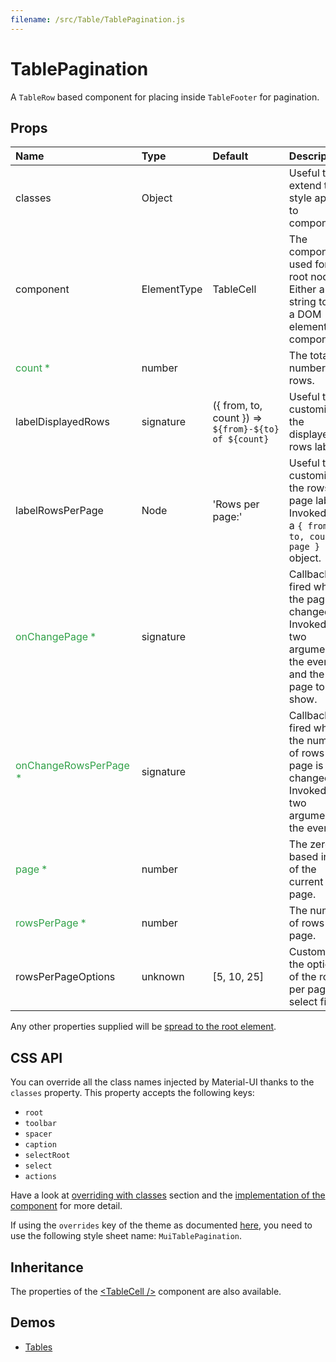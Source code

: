 ```yaml
---
filename: /src/Table/TablePagination.js
---
```


<!--- This documentation is automatically generated, do not try to edit it. -->

# TablePagination

A `TableRow` based component for placing inside `TableFooter` for pagination.

## Props

| Name | Type | Default | Description |
|:-----|:-----|:--------|:------------|
| classes | Object |  | Useful to extend the style applied to components. |
| component | ElementType | TableCell | The component used for the root node. Either a string to use a DOM element or a component. |
| <span style="color: #31a148">count *</span> | number |  | The total number of rows. |
| labelDisplayedRows | signature | ({ from, to, count }) => `${from}-${to} of ${count}` | Useful to customize the displayed rows label. |
| labelRowsPerPage | Node | 'Rows per page:' | Useful to customize the rows per page label. Invoked with a `{ from, to, count, page }` object. |
| <span style="color: #31a148">onChangePage *</span> | signature |  | Callback fired when the page is changed. Invoked with two arguments: the event and the page to show. |
| <span style="color: #31a148">onChangeRowsPerPage *</span> | signature |  | Callback fired when the number of rows per page is changed. Invoked with two arguments: the event. |
| <span style="color: #31a148">page *</span> | number |  | The zero-based index of the current page. |
| <span style="color: #31a148">rowsPerPage *</span> | number |  | The number of rows per page. |
| rowsPerPageOptions | unknown | [5, 10, 25] | Customizes the options of the rows per page select field. |

Any other properties supplied will be [spread to the root element](/customization/api#spread).

## CSS API

You can override all the class names injected by Material-UI thanks to the `classes` property.
This property accepts the following keys:
- `root`
- `toolbar`
- `spacer`
- `caption`
- `selectRoot`
- `select`
- `actions`

Have a look at [overriding with classes](/customization/overrides#overriding-with-classes) section
and the [implementation of the component](https://github.com/callemall/material-ui/tree/v1-beta/src/Table/TablePagination.js)
for more detail.

If using the `overrides` key of the theme as documented
[here](/customization/themes#customizing-all-instances-of-a-component-type),
you need to use the following style sheet name: `MuiTablePagination`.

## Inheritance

The properties of the [&lt;TableCell /&gt;](/api/table-cell) component are also available.

## Demos

- [Tables](/demos/tables)

